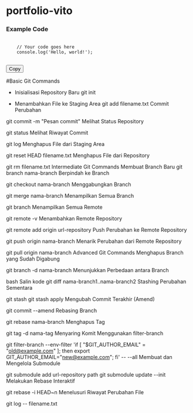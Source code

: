 # portfolio-vito

<h3>Example Code</h3>

<pre>
  <code id="code-to-copy">
    // Your code goes here
    console.log('Hello, world!');
  </code>
</pre>

<button onclick="copyCode()">Copy</button>

<script>
  function copyCode() {
    var code = document.getElementById('code-to-copy').textContent;
    navigator.clipboard.writeText(code).then(function() {
      alert('Code copied to clipboard!');
    }, function(err) {
      console.error('Could not copy code: ', err);
    });
  }
</script>

#Basic Git Commands

- Inisialisasi Repository Baru
  git init

- Menambahkan File ke Staging Area
  git add filename.txt
  Commit Perubahan

git commit -m "Pesan commit"
Melihat Status Repository

git status
Melihat Riwayat Commit

git log
Menghapus File dari Staging Area

git reset HEAD filename.txt
Menghapus File dari Repository

git rm filename.txt
Intermediate Git Commands
Membuat Branch Baru
git branch nama-branch
Berpindah ke Branch

git checkout nama-branch
Menggabungkan Branch

git merge nama-branch
Menampilkan Semua Branch

git branch
Menampilkan Semua Remote

git remote -v
Menambahkan Remote Repository

git remote add origin url-repository
Push Perubahan ke Remote Repository

git push origin nama-branch
Menarik Perubahan dari Remote Repository

git pull origin nama-branch
Advanced Git Commands
Menghapus Branch yang Sudah Digabung

git branch -d nama-branch
Menunjukkan Perbedaan antara Branch

bash
Salin kode
git diff nama-branch1..nama-branch2
Stashing Perubahan Sementara

git stash
git stash apply
Mengubah Commit Terakhir (Amend)

git commit --amend
Rebasing Branch

git rebase nama-branch
Menghapus Tag

git tag -d nama-tag
Menyaring Komit Menggunakan filter-branch

git filter-branch --env-filter 'if [ "$GIT_AUTHOR_EMAIL" = "old@example.com" ]; then export GIT_AUTHOR_EMAIL="new@example.com"; fi' -- --all
Membuat dan Mengelola Submodule

git submodule add url-repository path
git submodule update --init
Melakukan Rebase Interaktif

git rebase -i HEAD~n
Menelusuri Riwayat Perubahan File

git log -- filename.txt
